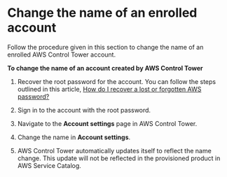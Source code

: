# Change the name of an enrolled account<a name="change-account-name"></a>

Follow the procedure given in this section to change the name of an enrolled AWS Control Tower account\.

**To change the name of an account created by AWS Control Tower**

1. Recover the root password for the account\. You can follow the steps outlined in this article, [How do I recover a lost or forgotten AWS password?](http://aws.amazon.com/premiumsupport/knowledge-center/recover-aws-password/)

1. Sign in to the account with the root password\.

1. Navigate to the **Account settings** page in AWS Control Tower\.

1. Change the name in **Account settings**\.

1. AWS Control Tower automatically updates itself to reflect the name change\. This update will not be reflected in the provisioned product in AWS Service Catalog\.